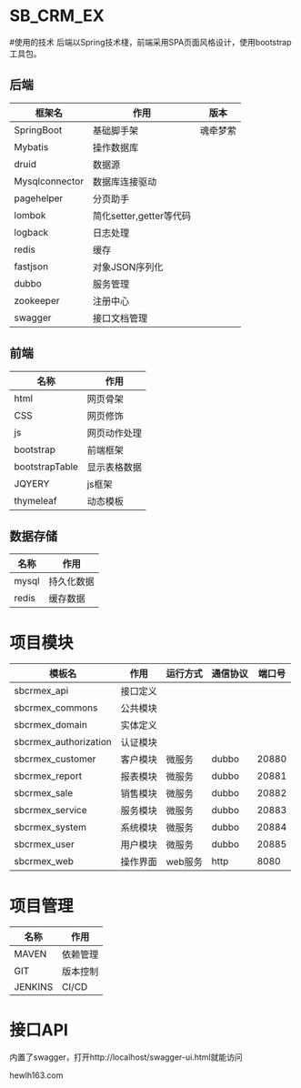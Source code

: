 # SB_CRM_EX


#使用的技术
    后端以Spring技术棧，前端采用SPA页面风格设计，使用bootstrap工具包。

## 后端
|框架名|作用 |版本 |
|---|---|---|
|SpringBoot|基础脚手架|魂牵梦萦|
|Mybatis|操作数据库||
|druid|数据源||
|Mysqlconnector|数据库连接驱动|
|pagehelper|分页助手|
|lombok|简化setter,getter等代码|
|logback|日志处理||
|redis|缓存|
|fastjson|对象JSON序列化|
|dubbo|服务管理||
|zookeeper|注册中心|
|swagger|接口文档管理|


## 前端
 |名称|作用|
 |---|---|
 |html|网页骨架|
 |CSS|网页修饰|
 |js|网页动作处理|
 |bootstrap|前端框架|
 |bootstrapTable|显示表格数据
 |JQYERY|js框架|
 |thymeleaf|动态模板
 
## 数据存储
|名称|作用|
|---|---|
|mysql|持久化数据|
|redis|缓存数据|

# 项目模块

|模板名|作用|运行方式|通信协议|端口号|
|---|---|---|---|---|
|sbcrmex_api|接口定义||
|sbcrmex_commons|公共模块||
|sbcrmex_domain|实体定义||
|sbcrmex_authorization|认证模块||
|sbcrmex_customer|客户模块|微服务|dubbo|20880|
|sbcrmex_report|报表模块|微服务|dubbo|20881|
|sbcrmex_sale|销售模块|微服务|dubbo|20882|
|sbcrmex_service|服务模块|微服务|dubbo|20883|
|sbcrmex_system|系统模块|微服务|dubbo|20884|
|sbcrmex_user|用户模块|微服务|dubbo|20885|
|sbcrmex_web|操作界面|web服务|http|8080|


# 项目管理
|名称|作用|
|---|---|
|MAVEN|依赖管理|
|GIT|版本控制|
|JENKINS|CI/CD|

# 接口API
内置了swagger，打开http://localhost/swagger-ui.html就能访问

hewlh163.com